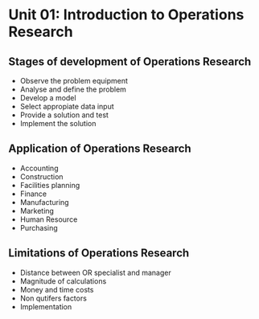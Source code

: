 # Unit 01: Introduction to Operations Research

## Stages of development of Operations Research
- Observe the problem equipment 
- Analyse and define the problem
- Develop a model 
- Select appropiate data input 
- Provide a solution and test 
- Implement the solution 

## Application of Operations Research
- Accounting 
- Construction 
- Facilities planning 
- Finance 
- Manufacturing 
- Marketing 
- Human Resource 
- Purchasing 

## Limitations of Operations Research
- Distance between OR specialist and manager 
- Magnitude of calculations 
- Money and time costs 
- Non qutifers factors 
- Implementation